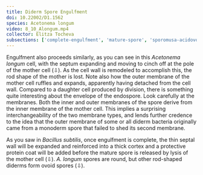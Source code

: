 ```yaml
---
title: Diderm Spore Engulfment
doi: 10.22002/D1.1562
species: Acetonema longum
video: 8_10_Alongum.mp4
collector: Elitza Tocheva
subsections: ['complete-engulfment', 'mature-spore', 'sporomusa-acidovorans-sporulation']
---
```


Engulfment also proceeds similarly, as you can see in this *Acetonema longum* cell, with the septum expanding and moving to cinch off at the pole of the mother cell (⇩). As the cell wall is remodeled to accomplish this, the rod shape of the mother is lost. Note also how the outer membrane of the mother cell ruffles and expands, apparently having detached from the cell wall. Compared to a daughter cell produced by division, there is something quite interesting about the envelope of the endospore. Look carefully at the membranes. Both the inner and outer membranes of the spore derive from the inner membrane of the mother cell. This implies a surprising interchangeability of the two membrane types, and lends further credence to the idea that the outer membrane of some or all diderm bacteria originally came from a monoderm spore that failed to shed its second membrane.

As you saw in *Bacillus subtilis*, once engulfment is complete, the thin septal wall will be expanded and reinforced into a thick cortex and a protective protein coat will be added before the mature spore is released by lysis of the mother cell (⇩).  *A. longum* spores are round, but other rod-shaped diderms form ovoid spores (⇩).

